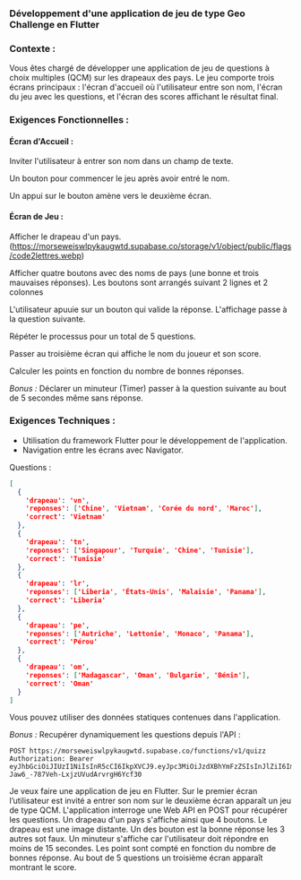 ###  Développement d'une application de jeu de type Geo Challenge en Flutter

### Contexte :
Vous êtes chargé de développer une application de jeu de questions à choix multiples (QCM) sur les drapeaux des pays. Le jeu comporte trois écrans principaux : l'écran d'accueil où l'utilisateur entre son nom, l'écran du jeu avec les questions, et l'écran des scores affichant le résultat final.

### Exigences Fonctionnelles :

#### Écran d'Accueil :

Inviter l'utilisateur à entrer son nom dans un champ de texte.

Un bouton pour commencer le jeu après avoir entré le nom.

Un appui sur le bouton amène vers le deuxième écran.

#### Écran de Jeu :

Afficher le drapeau d'un pays. (https://morseweiswlpykaugwtd.supabase.co/storage/v1/object/public/flags/code2lettres.webp)
  
Afficher quatre boutons avec des noms de pays (une bonne et trois mauvaises réponses). Les boutons sont arrangés suivant 2 lignes et 2 colonnes

L'utilisateur apuuie sur un bouton qui valide la réponse. L'affichage passe à la question suivante.

Répéter le processus pour un total de 5 questions.

Passer au troisième écran qui affiche le nom du joueur et son score.

Calculer les points en fonction du nombre de bonnes réponses.

_Bonus :_ Déclarer un minuteur (Timer) passer à la question suivante au bout de 5 secondes même sans réponse.


### Exigences Techniques :

- Utilisation du framework Flutter pour le développement de l'application.
- Navigation entre les écrans avec Navigator.

Questions : 
```json
[
  {
    'drapeau': 'vn',
    'reponses': ['Chine', 'Vietnam', 'Corée du nord', 'Maroc'],
    'correct': 'Vietnam'
  },
  {
    'drapeau': 'tn',
    'reponses': ['Singapour', 'Turquie', 'Chine', 'Tunisie'],
    'correct': 'Tunisie'
  },
  {
    'drapeau': 'lr',
    'reponses': ['Liberia', 'États-Unis', 'Malaisie', 'Panama'],
    'correct': 'Liberia'
  },
  {
    'drapeau': 'pe',
    'reponses': ['Autriche', 'Lettonie', 'Monaco', 'Panama'],
    'correct': 'Pérou'
  },
  {
    'drapeau': 'om',
    'reponses': ['Madagascar', 'Oman', 'Bulgarie', 'Bénin'],
    'correct': 'Oman'
  }
]
```

Vous pouvez utiliser des données statiques contenues dans l'application.

_Bonus :_ Recupérer dynamiquement les questions depuis l'API :

```
POST https://morseweiswlpykaugwtd.supabase.co/functions/v1/quizz
Authorization: Bearer eyJhbGciOiJIUzI1NiIsInR5cCI6IkpXVCJ9.eyJpc3MiOiJzdXBhYmFzZSIsInJlZiI6Im1vcnNld2Vpc3dscHlrYXVnd3RkIiwicm9sZSI6ImFub24iLCJpYXQiOjE3MDY5NTcxMjgsImV4cCI6MjAyMjUzMzEyOH0.UV5XCINWe-Jaw6_-787Veh-LxjzUVudArvrgH6Ycf30
```






Je veux faire une application de jeu en Flutter. Sur le premier écran l’utilisateur est invité a entrer son nom sur le deuxième écran apparaît un jeu de type QCM. L'application interroge une Web API en POST pour récupérer les questions. Un drapeau d'un pays s'affiche ainsi que 4 boutons. Le drapeau est une image distante. Un des bouton est la bonne réponse les 3 autres sot faux. Un minuteur s'affiche car l'utilisateur doit répondre en moins de 15 secondes. Les point sont compté en fonction du nombre de bonnes réponse. Au bout de 5 questions un troisième écran apparaît montrant le score.
